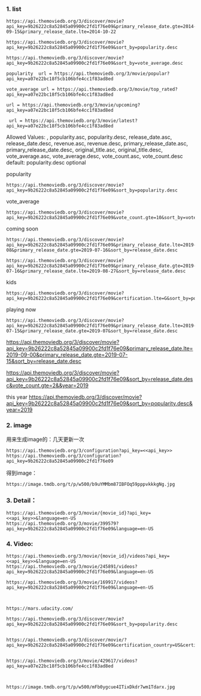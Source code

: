 ### 1. list <br>
	https://api.themoviedb.org/3/discover/movie?api_key=9b26222c8a52845a09900c2fd1f76e09&primary_release_date.gte=2014-09-15&primary_release_date.lte=2014-10-22
	
	https://api.themoviedb.org/3/discover/movie?api_key=9b26222c8a52845a09900c2fd1f76e09&sort_by=popularity.desc
	
	https://api.themoviedb.org/3/discover/movie?api_key=9b26222c8a52845a09900c2fd1f76e09&sort_by=vote_average.desc

	popularity  url = https://api.themoviedb.org/3/movie/popular?api_key=a07e22bc18f5cb106bfe4cc1f83ad8ed

	vote_average url = https://api.themoviedb.org/3/movie/top_rated?api_key=a07e22bc18f5cb106bfe4cc1f83ad8ed	
	
	url = https://api.themoviedb.org/3/movie/upcoming?api_key=a07e22bc18f5cb106bfe4cc1f83ad8ed
	
	 url = https://api.themoviedb.org/3/movie/latest?api_key=a07e22bc18f5cb106bfe4cc1f83ad8ed




Allowed Values: , popularity.asc, popularity.desc, release_date.asc, release_date.desc, revenue.asc, revenue.desc, primary_release_date.asc, primary_release_date.desc, original_title.asc, original_title.desc, vote_average.asc, vote_average.desc, vote_count.asc, vote_count.desc
default: popularity.desc
optional


popularity

	https://api.themoviedb.org/3/discover/movie?api_key=9b26222c8a52845a09900c2fd1f76e09&sort_by=popularity.desc


vote_average

	https://api.themoviedb.org/3/discover/movie?api_key=9b26222c8a52845a09900c2fd1f76e09&vote_count.gte=10&sort_by=vote_average.desc

coming soon

	https://api.themoviedb.org/3/discover/movie?api_key=9b26222c8a52845a09900c2fd1f76e09&primary_release_date.lte=2019-08&primary_release_date.gte=2019-07-16&sort_by=release_date.desc
	
	https://api.themoviedb.org/3/discover/movie?api_key=9b26222c8a52845a09900c2fd1f76e09&primary_release_date.gte=2019-07-16&primary_release_date.lte=2019-08-27&sort_by=release_date.desc

kids

	https://api.themoviedb.org/3/discover/movie?api_key=9b26222c8a52845a09900c2fd1f76e09&certification.lte=G&sort_by=popularity.desc

playing now

	https://api.themoviedb.org/3/discover/movie?api_key=9b26222c8a52845a09900c2fd1f76e09&primary_release_date.lte=2019-07-15&primary_release_date.gte=2019-07&sort_by=release_date.desc




https://api.themoviedb.org/3/discover/movie?api_key=9b26222c8a52845a09900c2fd1f76e09&primary_release_date.lte=2019-09-00&primary_release_date.gte=2019-07-15&sort_by=release_date.desc




https://api.themoviedb.org/3/discover/movie?api_key=9b26222c8a52845a09900c2fd1f76e09&sort_by=release_date.desc&vote_count.gte=2&&year=2019

this year
https://api.themoviedb.org/3/discover/movie?api_key=9b26222c8a52845a09900c2fd1f76e09&sort_by=popularity.desc&year=2019




### 2. image <br>
用来生成image的：几天更新一次

	https://api.themoviedb.org/3/configuration?api_key=<<api_key>>
	https://api.themoviedb.org/3/configuration?api_key=9b26222c8a52845a09900c2fd1f76e09
得到image：

	https://image.tmdb.org/t/p/w500/b9uYMMbm87IBFOq59pppvkkkgNg.jpg

### 3. Detail：<br>
	https://api.themoviedb.org/3/movie/{movie_id}?api_key=<<api_key>>&language=en-US
	https://api.themoviedb.org/3/movie/399579?api_key=9b26222c8a52845a09900c2fd1f76e09&language=en-US
	
### 4. Video: <br>
	https://api.themoviedb.org/3/movie/{movie_id}/videos?api_key=<<api_key>>&language=en-US
	https://api.themoviedb.org/3/movie/245891/videos?api_key=9b26222c8a52845a09900c2fd1f76e09&language=en-US
	
	https://api.themoviedb.org/3/movie/169917/videos?api_key=9b26222c8a52845a09900c2fd1f76e09&language=en-US
	
	
	
	https://mars.udacity.com/
	
	https://api.themoviedb.org/3/discover/movie?api_key=9b26222c8a52845a09900c2fd1f76e09&sort_by=popularity.desc
	
	
	https://api.themoviedb.org/3/discover/movie/?api_key=9b26222c8a52845a09900c2fd1f76e09&certification_country=US&certification=R&sort_by=vote_average.desc
	
	
	https://api.themoviedb.org/3/movie/429617/videos?api_key=a07e22bc18f5cb106bfe4cc1f83ad8ed
	
	
	
	https://image.tmdb.org/t/p/w500/mFb0ygcue4ITixDkdr7wm1Tdarx.jpg